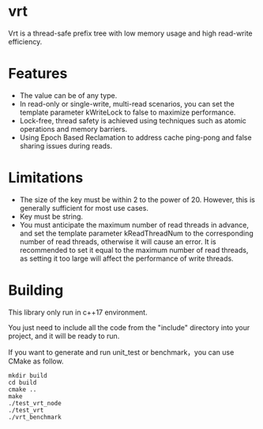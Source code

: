 # vrt
Vrt is a thread-safe prefix tree with low memory usage and high read-write efficiency.

# Features
* The value can be of any type.
* In read-only or single-write, multi-read scenarios, you can set the template parameter kWriteLock to false to maximize performance.
* Lock-free, thread safety is achieved using techniques such as atomic operations and memory barriers.
* Using Epoch Based Reclamation to address cache ping-pong and false sharing issues during reads.

# Limitations
* The size of the key must be within 2 to the power of 20. However, this is generally sufficient for most use cases.
* Key must be string.
* You must anticipate the maximum number of read threads in advance, and set the template parameter kReadThreadNum to the corresponding number of read threads, otherwise it will cause an error. It is recommended to set it equal to the maximum number of read threads, as setting it too large will affect the performance of write threads.


# Building
This library only run in c++17 environment.

You just need to include all the code from the "include" directory into your project, and it will be ready to run.

If you want to generate and run unit_test or benchmark，you can use CMake as follow.

    mkdir build
    cd build
    cmake ..
    make
    ./test_vrt_node
    ./test_vrt
    ./vrt_benchmark
